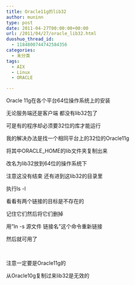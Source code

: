 ```yaml
---
title: Oracle11g的lib32
author: muninn
type: post
date: 2011-04-27T00:00:00+00:00
url: /2011/04/27/oracle_lib32.html
duoshuo_thread_id:
  - 1184800744742584356
categories:
  - 未分类
tags:
  - AIX
  - Linux
  - ORACLE

---
```

Oracle 11g在各个平台64位操作系统上的安装

无论服务端还是客户端 都没有lib32包了

可是有的程序却必须要32位的库才能运行

我的解决办法是找一个相同平台上的32位的Oracle11g

将其中ORACLE_HOME的lib文件夹复制出来

改名为lib32放到64位的操作系统下

注意这没有结束 还有进到这lib32的目录里

执行ls -l

看看有两个链接的目标是不存在的

记住它们然后将它们删掉

用&#8221;ln -s 源文件 链接名&#8221;这个命令重新链接

然后就可用了

&nbsp;

注意一定要是Oracle11g的

从Oracle10g复制过来lib32是无效的
